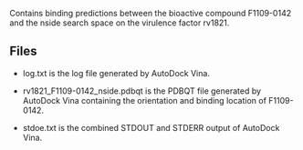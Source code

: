 Contains binding predictions between the bioactive compound F1109-0142 and the nside search space on the virulence factor rv1821.

## Files

- log.txt is the log file generated by AutoDock Vina.

- rv1821_F1109-0142_nside.pdbqt is the PDBQT file generated by AutoDock Vina containing the orientation and binding location of F1109-0142.

- stdoe.txt is the combined STDOUT and STDERR output of AutoDock Vina.


